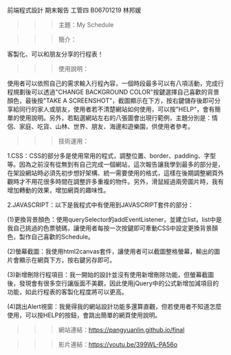 前端程式設計 期末報告
工管四 B06701219 林邦媛

>>>主題：My Schedule

>>>簡介：

客製化、可以和朋友分享的行程表！

>>>使用說明：

使用者可以依照自己的需求輸入行程內容，一個時段最多可以有八項活動，完成行程規劃後可以透過"CHANGE BACKGROUND COLOR"按鍵選擇自己喜歡的背景顏色，最後按"TAKE A SCREENSHOT"，截圖顯示在下方，按右鍵儲存後即可分享給同行的家人或朋友，使用者若不清楚網站如何使用，可以按"HELP"，會有簡單的使用說明。另外，若點選網站左右的八張圖會出現行範例，主題分別是：情侶、家庭、吃貨、山林、世界、朋友、海邊和遊樂園，供使用者參考。

>>>技術運用：

1.CSS：CSS的部分多是使用常用的程式，調整位置、border、padding、字型等。因為之前沒有從無到有自己完成一個網站，這次報告讓我學到最多的部分是，在架設網站時必須先初步想好架構、統一需要使用的格式，這樣在後期調整網頁外觀時才不用花很多時間在調整許多重複的物件。另外，滑鼠經過兩旁圖片時，我有增加轉動的效果，增加網頁的趣味性。

2.JAVASCRIPT：以下是我程式中有使用到JAVASCRIPT套件的部分：

(1)更換背景顏色：使用querySelector的addEventListener，並建立list，list中是我自己挑過的色票號碼，讓使用者每按一次按鍵即可牽動CSS中設定更換背景顏色，製作自己喜歡的Schedule。

(2)螢幕截圖：我使用html2canvas套件，讓使用者可以截圖整格螢幕，輸出的圖片會顯示在網頁下方，按右鍵另存即可。

(3)新增刪除行程項目：我一開始的設計並沒有使用新增刪除功能，但螢幕截圖後，發現會有很多空行讓版面不美觀，因此使用jQuery中的公式新增加減項目的功能，如此行程表的客製化程度將可以更高。

(4)跳出Alert視窗：我覺得我的網站設計功能多還算直觀，但若使用者不知道怎麼使用，可以按HELP的按鈕，會跳出簡單的網頁使用說明。


>>>網站連結：https://pangyuanlin.github.io/final

>>>影片連結：https://youtu.be/399WL-PA56o